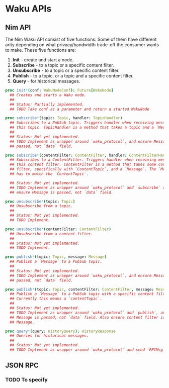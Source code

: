 # Waku APIs

## Nim API

The Nim Waku API consist of five functions. Some of them have different arity
depending on what privacy/bandwidth trade-off the consumer wants to make. These
five functions are:

1. **Init** - create and start a node.
2. **Subscribe** - to a topic or a specific content filter.
3. **Unsubscribe** - to a topic or a specific content filter.
4. **Publish** - to a topic, or a topic and a specific content filter.
5. **Query** - for historical messages.

```Nim
proc init*(conf: WakuNodeConf): Future[WakuNode]
  ## Creates and starts a Waku node.
  ##
  ## Status: Partially implemented.
  ## TODO Take conf as a parameter and return a started WakuNode

proc subscribe*(topic: Topic, handler: TopicHandler)
  ## Subscribes to a PubSub topic. Triggers handler when receiving messages on
  ## this topic. TopicHandler is a method that takes a topic and a `Message`.
  ##
  ## Status: Not yet implemented.
  ## TODO Implement as wrapper around `waku_protocol`, and ensure Message is
  ## passed, not `data` field.

proc subscribe*(contentFilter: ContentFilter, handler: ContentFilterHandler)
  ## Subscribes to a ContentFilter. Triggers handler when receiving messages on
  ## this content filter. ContentFilter is a method that takes some content
  ## filter, specifically with `ContentTopic`, and a `Message`. The `Message`
  ## has to match the `ContentTopic`.

  ## Status: Not yet implemented.
  ## TODO Implement as wrapper around `waku_protocol` and `subscribe` above, and
  ## ensure Message is passed, not `data` field.

proc unsubscribe*(topic: Topic)
  ## Unsubscribe from a topic.
  ##
  ## Status: Not yet implemented.
  ## TODO Implement.

proc unsubscribe*(contentFilter: ContentFilter)
  ## Unsubscribe from a content filter.
  ##
  ## Status: Not yet implemented.
  ## TODO Implement.

proc publish*(topic: Topic, message: Message)
  ## Publish a `Message` to a PubSub topic.
  ##
  ## Status: Not yet implemented.
  ## TODO Implement as wrapper around `waku_protocol`, and ensure Message is
  ## passed, not `data` field.

proc publish*(topic: Topic, contentFilter: ContentFilter, message: Message)
  ## Publish a `Message` to a PubSub topic with a specific content filter.
  ## Currently this means a `contentTopic`.
  ##
  ## Status: Not yet implemented.
  ## TODO Implement as wrapper around `waku_protocol` and `publish`, and ensure
  ## Message is passed, not `data` field. Also ensure content filter is in
  ## Message.

proc query*(query: HistoryQuery): HistoryResponse
  ## Queries for historical messages.
  ##
  ## Status: Not yet implemented.
  ## TODO Implement as wrapper around `waku_protocol` and send `RPCMsg`.
```

## JSON RPC

### TODO To specify
